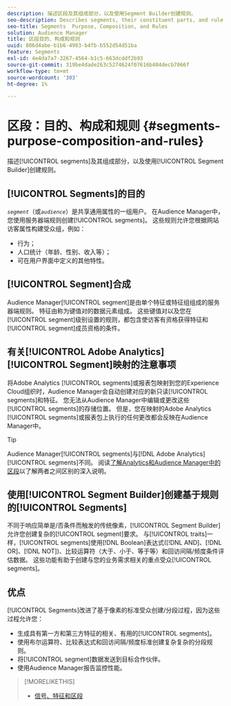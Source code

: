 ```yaml
---
description: 描述区段及其组成部分，以及使用Segment Builder创建规则。
seo-description: Describes segments, their constituent parts, and rule creation with Segment Builder.
seo-title: Segments  Purpose, Composition, and Rules
solution: Audience Manager
title: 区段目的、构成和规则
uuid: 886d4abe-b1b6-4983-b4fb-b552d54d51ba
feature: Segments
exl-id: 4e4da7a7-3267-4564-b1c5-663dcddf2b93
source-git-commit: 319be4dade263c5274624f07616b404decb7066f
workflow-type: tm+mt
source-wordcount: '303'
ht-degree: 1%

---
```


# 区段：目的、构成和规则 {#segments-purpose-composition-and-rules}

描述[!UICONTROL segments]及其组成部分，以及使用[!UICONTROL Segment Builder]创建规则。

## [!UICONTROL Segments]的目的

*`segment`*（或&#x200B;*`audience`*）是共享通用属性的一组用户。 在Audience Manager中，您使用服务器端规则创建[!UICONTROL segments]。 这些规则允许您根据网站访客属性构建受众组，例如：

* 行为；
* 人口统计（年龄、性别、收入等）；
* 可在用户界面中定义的其他特性。

## [!UICONTROL Segment]合成

Audience Manager[!UICONTROL segment]是由单个特征或特征组组成的服务器端规则。 特征由称为键值对的数据元素组成。 这些键值对以及您在[!UICONTROL segment]级别设置的规则，都包含使访客有资格获得特征和[!UICONTROL segment]成员资格的条件。

## 有关[!UICONTROL Adobe Analytics] [!UICONTROL Segment]映射的注意事项

将Adobe Analytics [!UICONTROL segments]或报表包映射到您的Experience Cloud组织时，Audience Manager会自动创建对应的新只读[!UICONTROL segments]和特征。 您无法从Audience Manager中编辑或更改这些[!UICONTROL segments]的存储位置。 但是，您在映射的Adobe Analytics [!UICONTROL segments]或报表包上执行的任何更改都会反映在Audience Manager中。

>[!TIP]
>
>Audience Manager[!UICONTROL segments]与[!DNL Adobe Analytics] [!UICONTROL segments]不同。 阅读[了解Analytics和Audience Manager中的区段](https://experienceleague.adobe.com/docs/analytics/integration/audience-analytics/audience-analytics-workflow/aam-analytics-segments.html?lang=zh-Hans)以了解两者之间区别的深入说明。

## 使用[!UICONTROL Segment Builder]创建基于规则的[!UICONTROL Segments]

不同于响应简单是/否条件而触发的传统像素，[!UICONTROL Segment Builder]允许您创建复杂的[!UICONTROL segment]要求。 与[!UICONTROL traits]一样，[!UICONTROL segments]使用[!DNL Boolean]表达式([!DNL AND]、[!DNL OR]、[!DNL NOT])、比较运算符（大于、小于、等于等）和回访间隔/频度条件评估数据。 这些功能有助于创建与您的业务需求相关的重点受众[!UICONTROL segments]。

## 优点

[!UICONTROL Segments]改进了基于像素的标准受众创建/分段过程，因为这些过程允许您：

* 生成具有第一方和第三方特征的相关、有用的[!UICONTROL segments]。
* 使用布尔运算符、比较表达式和回访间隔/频度标准创建复杂复杂的分段规则。
* 将[!UICONTROL segment]数据发送到目标合作伙伴。
* 使用Audience Manager报告监控性能。

>[!MORELIKETHIS]
>
>* [信号、特征和区段](../../reference/signal-trait-segment.md)
